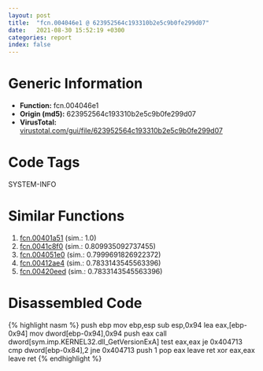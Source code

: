 ```yaml
---
layout: post
title:  "fcn.004046e1 @ 623952564c193310b2e5c9b0fe299d07"
date:   2021-08-30 15:52:19 +0300
categories: report
index: false
---
```


# Generic Information
- **Function:** fcn.004046e1
- **Origin (md5):** 623952564c193310b2e5c9b0fe299d07
- **VirusTotal:** [virustotal.com/gui/file/623952564c193310b2e5c9b0fe299d07][virustotal_ref]

# Code Tags
<span class="tag" id="SYSTEM-INFO">SYSTEM-INFO</span>


# Similar Functions

1. [fcn.00401a51][similar_1_ref] (sim.: 1.0)
2. [fcn.0041c8f0][similar_2_ref] (sim.: 0.809935092737455)
3. [fcn.004051e0][similar_3_ref] (sim.: 0.7999691826922372)
4. [fcn.00412ae4][similar_4_ref] (sim.: 0.7833143545563396)
5. [fcn.00420eed][similar_5_ref] (sim.: 0.7833143545563396)


# Disassembled Code

{% highlight nasm %}
push ebp
mov ebp,esp
sub esp,0x94
lea eax,[ebp-0x94]
mov dword[ebp-0x94],0x94
push eax
call dword[sym.imp.KERNEL32.dll_GetVersionExA]
test eax,eax
je 0x404713
cmp dword[ebp-0x84],2
jne 0x404713
push 1
pop eax
leave
ret
xor eax,eax
leave
ret
{% endhighlight %}


[similar_1_ref]: /report/fcn.00401a51@f360d53698056c0bd2342cbdb569d856
[similar_2_ref]: /report/fcn.0041c8f0@279a61b1e76da49531f1f16fd1102a2d
[similar_3_ref]: /report/fcn.004051e0@e2ba7f10eb234338a49853c34d7d9c56
[similar_4_ref]: /report/fcn.00412ae4@59aef7c08025d70f84c85db2092fc99e
[similar_5_ref]: /report/fcn.00420eed@1123b7aa5760238fe93045e585b8234c
[virustotal_ref]: https://www.virustotal.com/gui/file/623952564c193310b2e5c9b0fe299d07